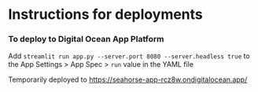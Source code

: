 # Instructions for deployments

### To deploy to Digital Ocean App Platform

Add `streamlit run app.py --server.port 8080 --server.headless true` to the App Settings > App Spec > `run` value in the YAML file

Temporarily deployed to https://seahorse-app-rcz8w.ondigitalocean.app/
